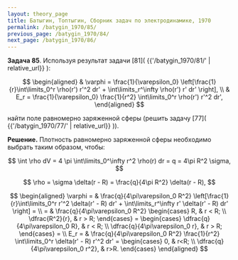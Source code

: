 ```yaml
---
layout: theory_page
title: Батыгин, Топтыгин, Сборник задач по электродинамике, 1970
permalink: /batygin_1970/85/
previous_page: /batygin_1970/84/
next_page: /batygin_1970/86/
---
```


**Задача 85**. Используя результат задачи [81]( {{'/batygin_1970/81/' | relative_url}} ):

$$
\begin{aligned}
& \varphi = \frac{1}{\varepsilon_0} \left[\frac{1}{r}\int\limits_0^r \rho(r') r'^2 dr' + \int\limits_r^\infty \rho(r') r' dr' \right], \\
& E_r = \frac{1}{\varepsilon_0} \frac{1}{r^2} \int\limits_0^r \rho(r') r'^2 dr',
\end{aligned}
$$

найти поле равномерно заряженной сферы (решить задачу [77]( {{'/batygin_1970/77/' | relative_url}} )).

**Решение.**  Плотность равномерно заряженной сферы необходимо выбрать таким образом, чтобы:

$$
\int \rho dV = 4 \pi \int\limits_0^\infty r^2 \rho(r) dr = q = 4\pi R^2 \sigma,
$$

$$
\rho = \sigma \delta(r - R) = \frac{q}{4\pi R^2} \delta(r - R),
$$

$$
\begin{aligned}
\varphi = & \frac{q}{4\pi\varepsilon_0 R^2} \left[\frac{1}{r}\int\limits_0^r r'^2 \delta(r' - R) dr' + \int\limits_r^\infty r' \delta(r' - R) dr' \right] = \\
= & \frac{q}{4\pi\varepsilon_0 R^2} \begin{cases}
R, & r < R; \\
\dfrac{R^2}{r}, & r > R;
\end{cases} =  \begin{cases}
\dfrac{q}{4\pi\varepsilon_0 R}, & r < R; \\
\dfrac{q}{4\pi\varepsilon_0 r}, & r > R;
\end{cases} = \\
E_r = & \frac{q}{4\pi\varepsilon_0 R^2} \frac{1}{r^2} \int\limits_0^r \delta(r' - R) r'^2 dr' = \begin{cases}
0, & r<R; \\
\dfrac{q}{4\pi\varepsilon_0 r^2}, & r>R.
\end{cases}
\end{aligned}
$$

